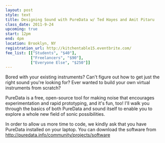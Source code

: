 ```yaml
---
layout: post
style: text
title: Designing Sound with PureData w/ Ted Hayes and Amit Pitaru
class_date: 2011-9-24
upcoming: true
start: 12pm
end: 4pm
location: Brooklyn, NY
registration_url: http://kitchentable15.eventbrite.com/
fee_list: [["Students", "$40"],
           ["Freelancers", "$90"],
           ["Everyone Else", "$250"]]
---
```

Bored with your existing instruments?  Can't figure out how to get just the right sound you're looking for?  Ever wanted to build your own virtual instruments from scratch?

PureData is a free, open-source tool for making noise that encourages experimentation and rapid prototyping, and it's fun, too!  I'll walk you through the basics of both PureData and sound itself to enable you to explore a whole new field of sonic possibilities.

In order to allow us more time to code, we kindly ask that you have PureData installed on your laptop. You can download the software from <a href="http://puredata.info/community/projects/software">http://puredata.info/community/projects/software</a> 
